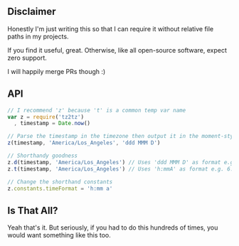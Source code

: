 ## Disclaimer

Honestly I'm just writing this so that I can require it without relative file paths in my projects.

If you find it useful, great. Otherwise, like all open-source software, expect zero support.

I will happily merge PRs though :)

## API

```js
// I recommend 'z' because 't' is a common temp var name
var z = require('tz2tz')
  , timestamp = Date.now()

// Parse the timestamp in the timezone then output it in the moment-style format specified
z(timestamp, 'America/Los_Angeles', 'ddd MMM D')

// Shorthandy goodness
z.d(timestamp, 'America/Los_Angeles') // Uses 'ddd MMM D' as format e.g. Thu Jan 15
z.t(timestamp, 'America/Los_Angeles') // Uses 'h:mmA' as format e.g. 6:05AM

// Change the shorthand constants
z.constants.timeFormat = 'h:mm a'
```

## Is That All?

Yeah that's it. But seriously, if you had to do this hundreds of times, you would want something like this too.

